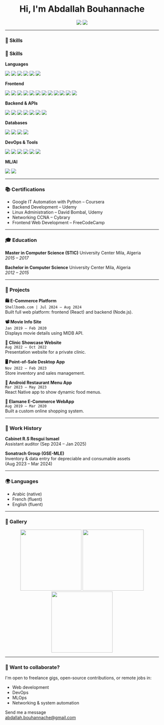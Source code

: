 <h1 align="center">Hi, I'm Abdallah Bouhannache</h1>

<p align="center">
  <a href="mailto:abdallah.bouhannache@gmail.com"><img src="https://img.shields.io/badge/email-contact-blue?style=for-the-badge&logo=gmail" /></a>
  <a href="https://github.com/abdallahbouhannache"><img src="https://img.shields.io/badge/github-abdallahbouhannache-black?style=for-the-badge&logo=github" /></a>
</p>

---
### 🧠 Skills

### 🧠 Skills

**Languages**  
<p>
  <img src="https://img.shields.io/badge/Python-3670A0?style=flat-square&logo=python&logoColor=white" />
  <img src="https://img.shields.io/badge/JavaScript-F7DF1E?style=flat-square&logo=javascript&logoColor=black" />
  <img src="https://img.shields.io/badge/Java-ED8B00?style=flat-square&logo=java&logoColor=white" />
  <img src="https://img.shields.io/badge/C%23-239120?style=flat-square&logo=c-sharp&logoColor=white" />
  <img src="https://img.shields.io/badge/Ruby-CC342D?style=flat-square&logo=ruby&logoColor=white" />
  <img src="https://img.shields.io/badge/Bash-4EAA25?style=flat-square&logo=gnubash&logoColor=white" />
</p>

**Frontend**  
<p>
  <img src="https://img.shields.io/badge/HTML5-E34F26?style=flat-square&logo=html5&logoColor=white" />
  <img src="https://img.shields.io/badge/CSS3-1572B6?style=flat-square&logo=css3&logoColor=white" />
  <img src="https://img.shields.io/badge/React-20232A?style=flat-square&logo=react&logoColor=61DAFB" />
  <img src="https://img.shields.io/badge/React_Native-20232A?style=flat-square&logo=react&logoColor=61DAFB" />
  <img src="https://img.shields.io/badge/Next.js-000000?style=flat-square&logo=nextdotjs&logoColor=white" />
  <img src="https://img.shields.io/badge/Gatsby-663399?style=flat-square&logo=gatsby&logoColor=white" />
  <img src="https://img.shields.io/badge/Electron-47848F?style=flat-square&logo=electron&logoColor=white" />
  <img src="https://img.shields.io/badge/Tailwind_CSS-38B2AC?style=flat-square&logo=tailwind-css&logoColor=white" />
  <img src="https://img.shields.io/badge/Bootstrap-7952B3?style=flat-square&logo=bootstrap&logoColor=white" />
  <img src="https://img.shields.io/badge/Bulma-00D1B2?style=flat-square&logo=bulma&logoColor=white" />
  <img src="https://img.shields.io/badge/Material_UI-0081CB?style=flat-square&logo=mui&logoColor=white" />
  <img src="https://img.shields.io/badge/Webpack-8DD6F9?style=flat-square&logo=webpack&logoColor=black" />
</p>

**Backend & APIs**  
<p>
  <img src="https://img.shields.io/badge/Node.js-339933?style=flat-square&logo=nodedotjs&logoColor=white" />
  <img src="https://img.shields.io/badge/Django-092E20?style=flat-square&logo=django&logoColor=white" />
  <img src="https://img.shields.io/badge/Flask-000000?style=flat-square&logo=flask&logoColor=white" />
  <img src="https://img.shields.io/badge/GraphQL-E10098?style=flat-square&logo=graphql&logoColor=white" />
  <img src="https://img.shields.io/badge/NGINX-009639?style=flat-square&logo=nginx&logoColor=white" />
  <img src="https://img.shields.io/badge/Apache-D22128?style=flat-square&logo=apache&logoColor=white" />
  <img src="https://img.shields.io/badge/Postman-FF6C37?style=flat-square&logo=postman&logoColor=white" />
</p>

**Databases**  
<p>
  <img src="https://img.shields.io/badge/MySQL-4479A1?style=flat-square&logo=mysql&logoColor=white" />
  <img src="https://img.shields.io/badge/PostgreSQL-336791?style=flat-square&logo=postgresql&logoColor=white" />
  <img src="https://img.shields.io/badge/MongoDB-47A248?style=flat-square&logo=mongodb&logoColor=white" />
  <img src="https://img.shields.io/badge/SQLite-003B57?style=flat-square&logo=sqlite&logoColor=white" />
</p>

**DevOps & Tools**  
<p>
  <img src="https://img.shields.io/badge/Linux-FCC624?style=flat-square&logo=linux&logoColor=black" />
  <img src="https://img.shields.io/badge/Docker-2496ED?style=flat-square&logo=docker&logoColor=white" />
  <img src="https://img.shields.io/badge/Git-F05032?style=flat-square&logo=git&logoColor=white" />
  <img src="https://img.shields.io/badge/GitHub-181717?style=flat-square&logo=github&logoColor=white" />
  <img src="https://img.shields.io/badge/VS_Code-007ACC?style=flat-square&logo=visual-studio-code&logoColor=white" />
  <img src="https://img.shields.io/badge/Photoshop-31A8FF?style=flat-square&logo=adobe-photoshop&logoColor=white" />
</p>

**ML/AI**  
<p>
  <img src="https://img.shields.io/badge/TensorFlow-FF6F00?style=flat-square&logo=tensorflow&logoColor=white" />
  <img src="https://img.shields.io/badge/OpenCV-5C3EE8?style=flat-square&logo=opencv&logoColor=white" />
</p>

---

### 📚 Certifications

- Google IT Automation with Python – Coursera
- Backend Development – Udemy
- Linux Administration – David Bombal, Udemy
- Networking CCNA – Cybrary
- Frontend Web Development – FreeCodeCamp

---

### 🎓 Education

**Master in Computer Science (STIC)**
University Center Mila, Algeria  
*2015 – 2017*

**Bachelor in Computer Science**
University Center Mila, Algeria  
*2012 – 2015*

---

### 🧩 Projects

**🛍 E-Commerce Platform**  
`Shellbomb.com | Jul 2024 – Aug 2024`  
Built full web platform: frontend (React) and backend (Node.js).

**📽 Movie Info Site**  
`Jan 2019 – Feb 2020`  
Displays movie details using MIDB API.

**🏥 Clinic Showcase Website**  
`Aug 2022 – Oct 2022`  
Presentation website for a private clinic.

**🖥 Point-of-Sale Desktop App**  
`Nov 2022 – Feb 2023`  
Store inventory and sales management.

**📱 Android Restaurant Menu App**  
`Mar 2023 – May 2023`  
React Native app to show dynamic food menus.

**🛒 Elamane E-Commerce WebApp**  
`Aug 2019 – Mar 2020`  
Built a custom online shopping system.

---

### 🧾 Work History

**Cabinet R.S Resgui Ismael**  
Assistant auditor (Sep 2024 – Jan 2025)

**Sonatrach Group (GSE-MLE)**  
Inventory & data entry for depreciable and consumable assets  
(Aug 2023 – Mar 2024)

---

### 🌍 Languages

- Arabic (native)
- French (fluent)
- English (fluent)

---

### 📸 Gallery

<p align="center">
  <img src="https://raw.githubusercontent.com/abdallahbouhannache/portfolio-assets/main/project1.png" width="200" />
  <img src="https://raw.githubusercontent.com/abdallahbouhannache/portfolio-assets/main/project2.png" width="200" />
  <img src="https://raw.githubusercontent.com/abdallahbouhannache/portfolio-assets/main/project3.png" width="200" />
</p>

---

### 🤔 Want to collaborate?

I'm open to freelance gigs, open-source contributions, or remote jobs in:

- Web development
- DevOps
- MLOps
- Networking & system automation

Send me a message  
abdallah.bouhannache@gmail.com
